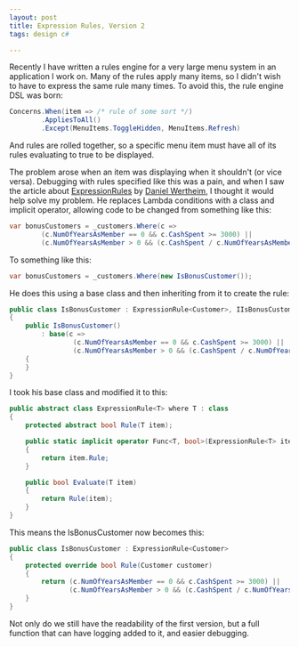 ```yaml
---
layout: post
title: Expression Rules, Version 2
tags: design c#

---
```


Recently I have written a rules engine for a very large menu system in an application I work on.  Many of the rules apply many items, so I didn't wish to have to express the same rule many times.  To avoid this, the rule engine DSL was born:

```csharp
Concerns.When(item => /* rule of some sort */)
		.AppliesToAll()
		.Except(MenuItems.ToggleHidden, MenuItems.Refresh)
```

And rules are rolled together, so a specific menu item must have all of its rules evaluating to true to be displayed.

The problem arose when an item was displaying when it shouldn't (or vice versa).  Debugging with rules specified like this was a pain, and when I saw the article about [ExpressionRules][2] by [Daniel Wertheim][1], I thought it would help solve my problem.  He replaces Lambda conditions with a class and implicit operator, allowing code to be changed from something like this:

```csharp
var bonusCustomers = _customers.Where(c =>
		(c.NumOfYearsAsMember == 0 && c.CashSpent >= 3000) ||
		(c.NumOfYearsAsMember > 0 && (c.CashSpent / c.NumOfYearsAsMember) >= 5000));
```

To something like this:

```csharp
var bonusCustomers = _customers.Where(new IsBonusCustomer());
```

He does this using a base class and then inheriting from it to create the rule:

```csharp
public class IsBonusCustomer : ExpressionRule<Customer>, IIsBonusCustomer
{
	public IsBonusCustomer()
		: base(c =>
				(c.NumOfYearsAsMember == 0 && c.CashSpent >= 3000) ||
				(c.NumOfYearsAsMember > 0 && (c.CashSpent / c.NumOfYearsAsMember) >= 5000))
	{
	}
}
```

I took his base class and modified it to this:

```csharp
public abstract class ExpressionRule<T> where T : class
{
	protected abstract bool Rule(T item);

	public static implicit operator Func<T, bool>(ExpressionRule<T> item)
	{
		return item.Rule;
	}

	public bool Evaluate(T item)
	{
		return Rule(item);
	}
}
```

This means the IsBonusCustomer now becomes this:

```csharp
public class IsBonusCustomer : ExpressionRule<Customer>
{
	protected override bool Rule(Customer customer)
	{
		return (c.NumOfYearsAsMember == 0 && c.CashSpent >= 3000) ||
			   (c.NumOfYearsAsMember > 0 && (c.CashSpent / c.NumOfYearsAsMember) >= 5000)
	}
}
```

Not only do we still have the readability of the first version, but a full function that can have logging added to it, and easier debugging.

[1]: http://daniel.wertheim.se/
[2]: http://daniel.wertheim.se/2011/02/07/c-clean-up-your-linq-queries-and-lambda-expressions/
